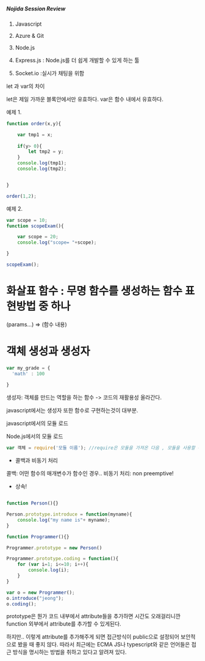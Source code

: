 ##### Nojida Session Review #####

1. Javascript

2. Azure & Git

3. Node.js

4. Express.js : Node.js를 더 쉽게 개발할 수 있게 하는 툴

5. Socket.io :실시가 채팅을 위함



let 과 var의 차이

let은 제일 가까운 블록안에서만 유효하다.
var은 함수 내에서 유효하다.

예제 1.
```javascript
function order(x,y){

	var tmp1 = x;
	
	if(y> 0){
		let tmp2 = y;
	}
	console.log(tmp1);
	console.log(tmp2);


}

order(1,2);
```

예제 2.
```javascript
var scope = 10;
function scopeExam(){

	var scope = 20;
	console.log("scope= "+scope);

}

scopeExam();
```

# 화살표 함수 : 무명 함수를 생성하는 함수 표현방법 중 하나

(params...) => (함수 내용)

# 객체 생성과 생성자
```javascript
var my_grade = {
  'math' : 100
  
}
```



생성자: 객체를 만드는 역할을 하는 함수
-> 코드의 재활용성 올라간다.

javascript에서는 생성자 또한 함수로 구현하는것이 대부분. 


javascript에서의 모듈 로드
<script src="모듈 이름"></script>

Node.js에서의 모듈 로드
```javascript
var 객체 = require('모듈 이름'); //require은 모듈을 가져온 다음 , 모듈을 사용할 수 있는 객체를 리턴해준다.
```

* 콜백과 비동기 처리 


콜백: 어떤 함수의 매개변수가 함수인 경우..
비동기 처리: non preemptive!


* 상속!

```javascript

function Person(){}

Person.prototype.introduce = function(myname){
	console.log("my name is"+ myname);
}

function Programmer(){}

Programmer.prototype = new Person()

Programmer.prototype.coding = function(){
	for (var i=1; i<=10; i++){
		console.log(i);
	}
}

var o = new Programmer();
o.introduce("jeong");
o.coding();

```
prototype은 뭔가 코드 내부에서 attribute들을 추가하면 시간도 오래걸리니깐 function 외부에서 attribute를 추가할 수 있게된다.

하지만.. 이렇게 attribute를 추가해주게 되면 접근방식이 public으로 설정되어 보안적으로 봤을 때 좋지 않다. 따라서 최근에는
ECMA JS나 typescript와 같은 언어들은 접근 방식을 명시하는 방법을 취하고 있다고 알려져 있다.
